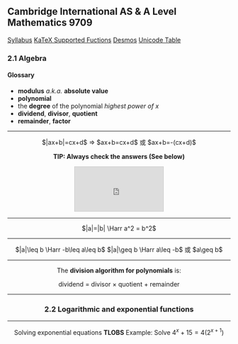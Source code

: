 Cambridge International AS & A Level
Mathematics 9709
-
[Syllabus](https://www.cambridgeinternational.org/Images/415060-2020-2022-syllabus.pdf)
[KaTeX Supported Fuctions](https://katex.org/docs/supported.html)
[Desmos](https://www.desmos.com/calculator)
[Unicode Table](https://unicode-table.com/en/)

### 2.1 Algebra
#### Glossary
- **modulus** *a.k.a.* **absolute value**
- **polynomial**
- the **degree** of the polynomial
	*highest power of $x$*
- **dividend**, **divisor**, **quotient**
- **remainder**, **factor**

----
<center>$|ax+b|=cx+d$
=> $ax+b=cx+d$ 或 $ax+b=-(cx+d)$

**TIP: Always check the answers (See below)**
<iframe src="https://www.desmos.com/calculator/7nygjaejx0?embed" width="200px" height="100px" style="border: 1px solid #ccc" frameborder=0></iframe>

---
<center>$|a|=|b| \Harr a^2 = b^2$

---
<center>$|a|\leq b \Harr -b\leq a\leq b$
$|a|\geq b \Harr a\leq -b$ 或 $a\geq b$

---
The **division algorithm for polynomials** is:
<center>dividend = divisor × quotient + remainder</center>

---

### 2.2 Logarithmic and exponential functions



---
Solving exponential equations
**TLOBS**
Example:
Solve $4^x+15=4(2^{x+1})$

<!--stackedit_data:
eyJoaXN0b3J5IjpbMzUzNDMwMTE5LC01ODA4NDA0NzksLTIwOT
MxMzE4OTQsOTY1OTA3ODY3LDgzMTg4MDk0MiwtMTUzNTU3NDA1
NywtMTY0NzY4NTkwOSw5MTc1NzAzNzgsMTM2OTQ3MzI5NiwxNT
kxNjM4OTA1XX0=
-->